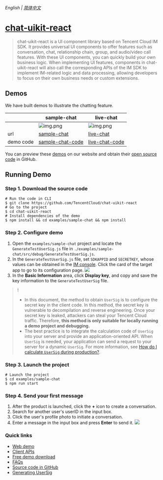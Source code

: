 _English | [简体中文](readme.zh_cn.md)_
# [chat-uikit-react](https://www.tencentcloud.com/document/product/1047/34279/)
>chat-uikit-react is a UI component library based on Tencent Cloud IM SDK. It provides universal UI components to offer features such as conversation, chat, relationship chain, group, and audio/video call features.
With these UI components, you can quickly build your own business logic.
When implementing UI features, components in chat-uikit-react will also call the corresponding APIs of the IM SDK to implement IM-related logic and data processing, allowing developers to focus on their own business needs or custom extensions.

## Demos
We have built demos to illustrate the chatting feature.

|  | sample-chat | live-chat |
| ------ | ------ | ------ |
|  | ![img.png](https://web.sdk.qcloud.com/im/demo/TUIkit/react-static/images/home.png) | ![img.png](https://web.sdk.qcloud.com/im/demo/TUIkit/react-static/images/live-demo.png) |
| url | [sample-chat](https://web.sdk.qcloud.com/im/demo/intl/index.html) | [live-chat](https://web.sdk.qcloud.com/im/demo/intl/index.html?scene=live) |
| demo code | [sample-chat-code](https://github.com/TencentCloud/chat-uikit-react/tree/main/examples/sample-chat) | [live-chat-code](https://github.com/TencentCloud/chat-uikit-react/tree/main/examples/live-chat) |

 You can preview these [demos](https://web.sdk.qcloud.com/im/demo/intl/index.html) on our website and obtain their [open source code](https://github.com/TencentCloud/chat-uikit-react) in GitHub.


## Running Demo

### Step 1. Download the source code
```
# Run the code in CLI
$ git clone https://github.com/TencentCloud/chat-uikit-react
# Go to the project  
$ cd chat-uikit-react
# Install dependencies of the demo
$ npm install && cd examples/sample-chat && npm install
```
### Step 2. Configure demo
1. Open the `examples/sample-chat` project and locate the `GenerateTestUserSig.js` file in `./examples/sample-chat/src/debug/GenerateTestUserSig.js`.
2. In the `GenerateTestUserSig.js` file, set `SDKAPPID` and `SECRETKEY`, whose values can be obtained in the [IM console](https://console.tencentcloud.com/im). Click the card of the target app to go to its configuration page.
   ![](https://qcloudimg.tencent-cloud.cn/raw/8d469e975f1ca5a2f3dbc9c6fe8774f5.png)
3. In the **Basic Information** area, click **Display key**, and copy and save the key information to the `GenerateTestUserSig` file.
>!
>- In this document, the method to obtain `UserSig` is to configure the secret key in the client code. In this method, the secret key is vulnerable to decompilation and reverse engineering. Once your secret key is leaked, attackers can steal your Tencent Cloud traffic. Therefore, **this method is only suitable for locally running a demo project and debugging.**
>- The best practice is to integrate the calculation code of `UserSig` into your server and provide an application-oriented API. When `UserSig` is needed, your application can send a request to your server for a dynamic `UserSig`. For more information, see [How do I calculate `UserSig` during production?](https://www.tencentcloud.com/document/product/1047/34385).

### Step 3. Launch the project
```
# Launch the project
$ cd examples/sample-chat
$ npm run start
```

### Step 4. Send your first message
1. After the product is launched, click the **+** icon to create a conversation.
2. Search for another user's userID in the input box.
3. Click the user's profile photo to initiate a conversation.
4. Enter a message in the input box and press **Enter** to send it.
   ![](https://web.sdk.qcloud.com/im/demo/TUIkit/react-static/images/chat-English.gif)

### Quick links
- [Web demo](https://web.sdk.qcloud.com/im/demo/intl/index.html)
- [Client APIs](https://www.tencentcloud.com/document/product/1047/33999)
- [Free demo download](https://www.tencentcloud.com/document/product/1047/34279)
- [FAQs](https://www.tencentcloud.com/document/product/1047/34455)
- [Source code in GitHub](https://github.com/TencentCloud/chat-uikit-react)
- [Generating UserSig](https://www.tencentcloud.com/document/product/1047/34385)
